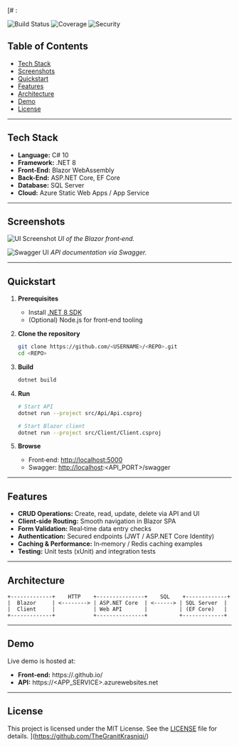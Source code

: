 [# <Project Title>: <Tagline>

<!-- Build, Coverage and Security badges -->

![Build Status](https://img.shields.io/github/actions/workflow/status/<USERNAME>/<REPO>/ci.yml)
![Coverage](https://img.shields.io/codecov/c/github/<USERNAME>/<REPO>)
![Security](https://img.shields.io/github/vulnerabilities/<USERNAME>/<REPO>)

## Table of Contents

* [Tech Stack](#tech-stack)
* [Screenshots](#screenshots)
* [Quickstart](#quickstart)
* [Features](#features)
* [Architecture](#architecture)
* [Demo](#demo)
* [License](#license)

---

## Tech Stack

* **Language:** C# 10
* **Framework:** .NET 8
* **Front-End:** Blazor WebAssembly
* **Back-End:** ASP.NET Core, EF Core
* **Database:** SQL Server
* **Cloud:** Azure Static Web Apps / App Service

---

## Screenshots

![UI Screenshot](./assets/ui-screenshot.png)
*UI of the Blazor front‑end.*

![Swagger UI](./assets/swagger.png)
*API documentation via Swagger.*

---

## Quickstart

1. **Prerequisites**

   * Install [.NET 8 SDK](https://dotnet.microsoft.com/download)
   * (Optional) Node.js for front‑end tooling
2. **Clone the repository**

   ```bash
   git clone https://github.com/<USERNAME>/<REPO>.git
   cd <REPO>
   ```
3. **Build**

   ```bash
   dotnet build
   ```
4. **Run**

   ```bash
   # Start API
   dotnet run --project src/Api/Api.csproj

   # Start Blazor client
   dotnet run --project src/Client/Client.csproj
   ```
5. **Browse**

   * Front‑end: [http://localhost:5000](http://localhost:5000)
   * Swagger: [http://localhost](http://localhost):\<API\_PORT>/swagger

---

## Features

* **CRUD Operations:** Create, read, update, delete via API and UI
* **Client‑side Routing:** Smooth navigation in Blazor SPA
* **Form Validation:** Real‑time data entry checks
* **Authentication:** Secured endpoints (JWT / ASP.NET Core Identity)
* **Caching & Performance:** In‑memory / Redis caching examples
* **Testing:** Unit tests (xUnit) and integration tests

---

## Architecture

```text
+-------------+    HTTP    +---------------+    SQL    +-------------+
|  Blazor     | <--------> | ASP.NET Core  | <------> | SQL Server  |
|  Client     |            | Web API       |          | (EF Core)   |
+-------------+            +---------------+          +-------------+
```

---

## Demo

Live demo is hosted at:

* **Front‑end:** https\://<USERNAME>.github.io/<REPO>
* **API:** https\://\<APP\_SERVICE>.azurewebsites.net

---

## License

This project is licensed under the MIT License. See the [LICENSE](LICENSE) file for details.
](https://github.com/TheGranitKrasniqi/)
